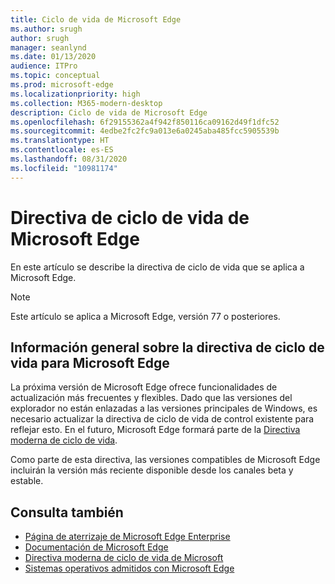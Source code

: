 ```yaml
---
title: Ciclo de vida de Microsoft Edge
ms.author: srugh
author: srugh
manager: seanlynd
ms.date: 01/13/2020
audience: ITPro
ms.topic: conceptual
ms.prod: microsoft-edge
ms.localizationpriority: high
ms.collection: M365-modern-desktop
description: Ciclo de vida de Microsoft Edge
ms.openlocfilehash: 6f29155362a4f942f850116ca09162d49f1dfc52
ms.sourcegitcommit: 4edbe2fc2fc9a013e6a0245aba485fcc5905539b
ms.translationtype: HT
ms.contentlocale: es-ES
ms.lasthandoff: 08/31/2020
ms.locfileid: "10981174"
---
```

# Directiva de ciclo de vida de Microsoft Edge

En este artículo se describe la directiva de ciclo de vida que se aplica a Microsoft Edge.

> [!NOTE]
> Este artículo se aplica a Microsoft Edge, versión 77 o posteriores.

## Información general sobre la directiva de ciclo de vida para Microsoft Edge

La próxima versión de Microsoft Edge ofrece funcionalidades de actualización más frecuentes y flexibles. Dado que las versiones del explorador no están enlazadas a las versiones principales de Windows, es necesario actualizar la directiva de ciclo de vida de control existente para reflejar esto. En el futuro, Microsoft Edge formará parte de la [Directiva moderna de ciclo de vida](https://support.microsoft.com/help/30881/modern-lifecycle-policy).

Como parte de esta directiva, las versiones compatibles de Microsoft Edge incluirán la versión más reciente disponible desde los canales beta y estable.

## Consulta también

- [Página de aterrizaje de Microsoft Edge Enterprise](https://aka.ms/EdgeEnterprise)
- [Documentación de Microsoft Edge](https://docs.microsoft.com/DeployEdge/)
- [Directiva moderna de ciclo de vida de Microsoft](https://support.microsoft.com/help/30881/modern-lifecycle-policy)
- [Sistemas operativos admitidos con Microsoft Edge](https://docs.microsoft.com/DeployEdge/microsoft-edge-supported-operating-systems)
